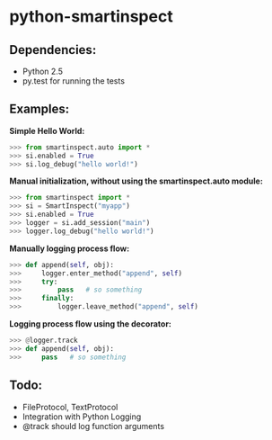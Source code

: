 python-smartinspect
===================

Dependencies:
-------------
  * Python 2.5
  * py.test for running the tests
	
Examples:
---------

__Simple Hello World:__

```python
>>> from smartinspect.auto import *
>>> si.enabled = True
>>> si.log_debug("hello world!")
```

__Manual initialization, without using the smartinspect.auto module:__

```python
>>> from smartinspect import *
>>> si = SmartInspect("myapp")
>>> si.enabled = True
>>> logger = si.add_session("main")
>>> logger.log_debug("hello world!")
```

__Manually logging process flow:__

```python
>>> def append(self, obj):
>>>     logger.enter_method("append", self)
>>>     try:
>>>         pass   # so something
>>>     finally:
>>>         logger.leave_method("append", self)
```


__Logging process flow using the decorator:__

```python
>>> @logger.track
>>> def append(self, obj):
>>>     pass   # so something
```

Todo:
-----

  * FileProtocol, TextProtocol
  * Integration with Python Logging
  * @track should log function arguments
